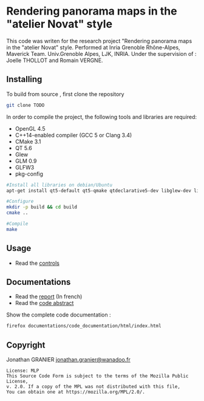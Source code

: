# Rendering panorama maps in the "atelier Novat" style



This code was writen for the research project "Rendering panorama maps in the "atelier Novat" style. Performed at Inria Grenoble Rhône-Alpes, Maverick Team. Univ.Grenoble Alpes, LJK, INRIA. Under the supervision of : Joelle THOLLOT and Romain VERGNE.


## Installing
To build from source , first clone the repository
```bash
git clone TODO
```



In order to compile the project, the following tools and libraries are required:
* OpenGL 4.5
* C++14-enabled compiler (GCC 5 or Clang 3.4)
* CMake 3.1
* QT 5.6
* Glew
* GLM 0.9
* GLFW3
* pkg-config

```bash
#Install all libraries on debian/Ubuntu
apt-get install qt5-default qt5-qmake qtdeclarative5-dev libglew-dev libglm-dev libglfw3-dev pkg-config

#Configure
mkdir -p build && cd build
cmake ..

#Compile
make
```

## Usage

+ Read the [controls](documentations/controls.md)


## Documentations
+ Read the [report](documentations/report/Rapport/M2Report_Jonathan_Granier.pdf) (In french)
+ Read the [code abstract](documentations/code_documentation/Code_abstract.pdf)

Show the complete code documentation :
```bash
firefox documentations/code_documentation/html/index.html
```

## Copyright
Jonathan GRANIER <jonathan.granier@wanadoo.fr>
```
License: MLP
This Source Code Form is subject to the terms of the Mozilla Public License,
v. 2.0. If a copy of the MPL was not distributed with this file,
You can obtain one at https://mozilla.org/MPL/2.0/.
```
